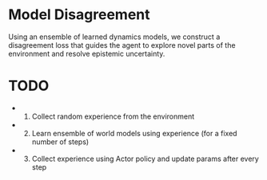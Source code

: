 # Model Disagreement

Using an ensemble of learned dynamics models, we construct a disagreement loss that guides the agent to explore novel parts of the environment and resolve epistemic uncertainty.

# TODO

- 1) Collect random experience from the environment
- 2) Learn ensemble of world models using experience (for a fixed number of steps)
- 3) Collect experience using Actor policy and update params after every step